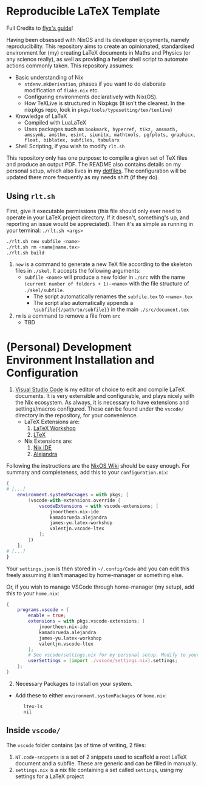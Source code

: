 # Reproducible LaTeX Template

Full Credits to [flyx's guide](https://flyx.org/nix-flakes-latex/)!

Having been obsessed with NixOS and its developer enjoyments, namely reproducibility. This repository aims to create an opinionated, standardised environment for (my) creating LaTeX documents in Maths and Physics (or any science really), as well as providing a helper shell script to automate actions commonly taken. This repository assumes:

- Basic understanding of Nix
  - `stdenv.mkDerivation`, phases if you want to do elaborate modification of `flake.nix` etc.
  - Configuring environments declaratively with Nix(OS).
  - How TeXLive is structured in Nixpkgs (It isn't the clearest. In the nixpkgs repo, look in `pkgs/tools/typesetting/tex/texlive`)
- Knowledge of LaTeX
  - Compiled with LuaLaTeX
  - Uses packages such as `bookmark, hyperref, tikz, amsmath, amssymb, amsthm, esint, siunitx, mathtools, pgfplots, graphicx, float, biblatex, subfiles, tabularx`
- Shell Scripting, if you wish to modify `rlt.sh`

This repository only has one purpose: to compile a given set of TeX files and produce an output PDF. The README also contains details on my personal setup, which also lives in my [dotfiles](https://github.com/chpxu/dotfiles). The configuration will be updated there more frequently as my needs shift (if they do).

## Using `rlt.sh`

First, give it executable permissions (this file should only ever need to operate in your LaTeX project directory. If it doesn't, something's up, and reporting an issue would be appreciated). Then it's as simple as running in your terminal: `./rlt.sh <args>`

```sh
./rlt.sh new subfile <name>
./rlt.sh rm <name|name.tex>
./rlt.sh build
```

1. `new` is a command to generate a new TeX file according to the skeleton files in `./skel`. It accepts the following arguments:
   - `subfile <name>` will produce a new folder in `./src` with the name `(current number of folders + 1)-<name>` with the file structure of `./skel/subfile`.
     - The script automatically renames the `subfile.tex` to `<name>.tex`
     - The script also automatically appends a `\subfile{{/path/to/subfile}}` in the main `./src/document.tex`
2. `rm` is a command to remove a file from `src`
   - TBD

# (Personal) Development Environment Installation and Configuration

1. [Visual Studio Code](https://code.visualstudio.com) is my editor of choice to edit and compile LaTeX documents. It is very extensible and configurable, and plays nicely with the Nix ecosystem. As always, it is necessary to have extensions and settings/macros configured. These can be found under the `vscode/` directory in the repository, for your convenience.
   - LaTeX Extensions are:
     1. [LaTeX Workshop](https://marketplace.visualstudio.com/items?itemName=James-Yu.latex-workshop)
     2. [LTeX](https://marketplace.visualstudio.com/items?itemName=valentjn.vscode-ltex)
   - Nix Extensions are:
     1. [Nix IDE](https://marketplace.visualstudio.com/items?itemName=jnoortheen.nix-ide)
     2. [Alejandra](https://marketplace.visualstudio.com/items?itemName=kamadorueda.alejandra)

Following the instructions are the [NixOS Wiki](https://nixos.wiki/wiki/Visual_Studio_Code) should be easy enough. For summary and completeness, add this to your `configuration.nix`:

```nix
{
# [...]
    environment.systemPackages = with pkgs; [
        (vscode-with-extensions.override {
            vscodeExtensions = with vscode-extensions; [
                jnoortheen.nix-ide
                kamadorueda.alejandra
                james-yu.latex-workshop
                valentjn.vscode-ltex
            ];
        })
    ];
# [...]
}
```

Your `settings.json` is then stored in `~/.config/Code` and you can edit this freely assuming it isn't managed by home-manager or something else.

Or, if you wish to manage VSCode through home-manager (my setup), add this to your `home.nix`:

```nix
{
    programs.vscode = {
        enable = true;
        extensions = with pkgs.vscode-extensions; [
            jnoortheen.nix-ide
            kamadorueda.alejandra
            james-yu.latex-workshop
            valentjn.vscode-ltex
        ];
        # See vscode/settings.nix for my personal setup. Modify to your choosing and add to your VSCode configuration!
        userSettings = (import ./vscode/settings.nix).settings;
    };
}
```

2. Necessary Packages to install on your system.

- Add these to either `environment.systemPackages` or `home.nix`:

  ```
     ltex-ls
     nil
  ```

## Inside `vscode/`

The `vscode` folder contains (as of time of writing, 2 files:

1. `NT.code-snippets` is a set of 2 snippets used to scaffold a root LaTeX document and a subfile. These are generic and can be filled in manually.
2. `settings.nix` is a nix file containing a set called `settings`, using my settings for a LaTeX project
